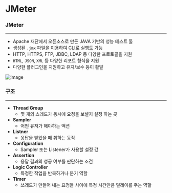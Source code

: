 # JMeter

### JMeter

---

- Apache 재단에서 오픈소스로 만든 JAVA 기반의 성능 테스트 툴
- 생성된 `.jmx` 파일을 이용하여 CLI로 실행도 가능
- HTTP, HTTPS, FTP, JDBC, LDAP 등 다양한 프로토콜을 지원
- `HTML`, `JSON`, `XML` 등 다양한 리포트 형식을 지원
- 다양한 플러그인을 지원하고 유지/보수 등이 활발

![image](https://github.com/pokabook/TIL/assets/103029701/2a40a66f-f9c4-45d7-95ab-ae8d35461cf8)

### 구조

---

- **Thread Group**
  - 몇 개의 스레드가 동시에 요청을 보낼지 설정 하는 곳
- **Sampler**
  - 어떤 유저가 해야하는 액션
- **Listner**
  - 응답을 받았을 때 취하는 동작
- **Configuration**
  - Sampler 또는 Listener가 사용할 설정 값
- **Assertion**
  - 응답 결과의 성공 여부를 판단하는 조건
- **Logic Controller**
  - 특정한 작업을 반복하거나 분기 역할
- **Timer**
  - 쓰레드가 만들어 내는 요청들 사이에 특정 시간만큼 딜레이를 주는 역할
